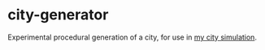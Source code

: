 # city-generator
Experimental procedural generation of a city, for use in [my city simulation](https://github.com/DomWilliams0/well-designed-simulation).
